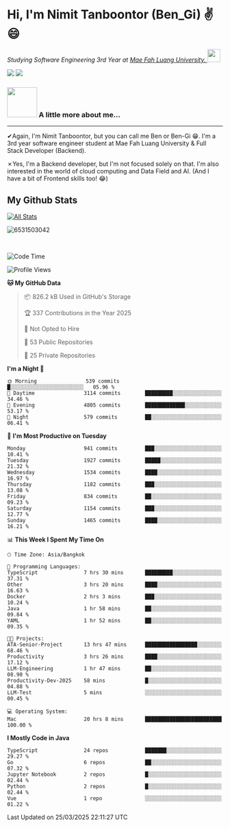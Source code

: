 # Hi, I'm Nimit Tanboontor (Ben_Gi) ✌😄
<p><em>Studying Software Engineering 3rd Year at <a href="https://en.mfu.ac.th/home.html"> Mae Fah Luang University.
</a><img src="https://media.giphy.com/media/WUlplcMpOCEmTGBtBW/giphy.gif" width="30"> </em></p>


[![](https://img.shields.io/badge/linkedin-%230077B5.svg?style=for-the-badge&logo=linkedin)]([https://www.linkedin.com/in/thanaphoom-babparn/](https://www.linkedin.com/in/nimit-tanbooutor-798139246/))
[![](https://img.shields.io/badge/Medium-12100E?style=for-the-badge&logo=medium&logoColor=white)](https://medium.com/@nimittanbooutor)

### <img src="https://media.giphy.com/media/VgCDAzcKvsR6OM0uWg/giphy.gif" width="70"> A little more about me...  

<hr> <!-- Horizontal line -->

&#10004;Again, I'm Nimit Tanboontor, but you can call me Ben or Ben-Gi 😁. I'm a 3rd year software engineer student at Mae Fah Luang University & Full Stack Developer (Backend).

&#10007;Yes, I'm a Backend developer, but I'm not focused solely on that. I'm also interested in the world of cloud computing and Data Field and AI. (And I have a bit of Frontend skills too! 😂)


## My Github Stats

[![All Stats](https://github-readme-stats.vercel.app/api?username=6531503042&show_icons=true&theme=algolia)](https://github.com/6531503042)

<p><img align="center" src="https://github-readme-streak-stats.herokuapp.com/?user=6531503042&" alt="6531503042" /></p>

<br />


<!--START_SECTION:waka-->
![Code Time](http://img.shields.io/badge/Code%20Time-395%20hrs%205%20mins-blue)

![Profile Views](http://img.shields.io/badge/Profile%20Views-4-blue)

**🐱 My GitHub Data** 

> 📦 826.2 kB Used in GitHub's Storage 
 > 
> 🏆 337 Contributions in the Year 2025
 > 
> 🚫 Not Opted to Hire
 > 
> 📜 53 Public Repositories 
 > 
> 🔑 25 Private Repositories 
 > 
**I'm a Night 🦉** 

```text
🌞 Morning                539 commits         █░░░░░░░░░░░░░░░░░░░░░░░░   05.96 % 
🌆 Daytime                3114 commits        █████████░░░░░░░░░░░░░░░░   34.46 % 
🌃 Evening                4805 commits        █████████████░░░░░░░░░░░░   53.17 % 
🌙 Night                  579 commits         ██░░░░░░░░░░░░░░░░░░░░░░░   06.41 % 
```
📅 **I'm Most Productive on Tuesday** 

```text
Monday                   941 commits         ███░░░░░░░░░░░░░░░░░░░░░░   10.41 % 
Tuesday                  1927 commits        █████░░░░░░░░░░░░░░░░░░░░   21.32 % 
Wednesday                1534 commits        ████░░░░░░░░░░░░░░░░░░░░░   16.97 % 
Thursday                 1182 commits        ███░░░░░░░░░░░░░░░░░░░░░░   13.08 % 
Friday                   834 commits         ██░░░░░░░░░░░░░░░░░░░░░░░   09.23 % 
Saturday                 1154 commits        ███░░░░░░░░░░░░░░░░░░░░░░   12.77 % 
Sunday                   1465 commits        ████░░░░░░░░░░░░░░░░░░░░░   16.21 % 
```


📊 **This Week I Spent My Time On** 

```text
🕑︎ Time Zone: Asia/Bangkok

💬 Programming Languages: 
TypeScript               7 hrs 30 mins       █████████░░░░░░░░░░░░░░░░   37.31 % 
Other                    3 hrs 20 mins       ████░░░░░░░░░░░░░░░░░░░░░   16.63 % 
Docker                   2 hrs 3 mins        ███░░░░░░░░░░░░░░░░░░░░░░   10.24 % 
Java                     1 hr 58 mins        ██░░░░░░░░░░░░░░░░░░░░░░░   09.84 % 
YAML                     1 hr 52 mins        ██░░░░░░░░░░░░░░░░░░░░░░░   09.35 % 

🐱‍💻 Projects: 
ATA-Senior-Project       13 hrs 47 mins      █████████████████░░░░░░░░   68.46 % 
Productivity             3 hrs 26 mins       ████░░░░░░░░░░░░░░░░░░░░░   17.12 % 
LLM-Engineering          1 hr 47 mins        ██░░░░░░░░░░░░░░░░░░░░░░░   08.90 % 
Productivity-Dev-2025    58 mins             █░░░░░░░░░░░░░░░░░░░░░░░░   04.88 % 
LLM-Test                 5 mins              ░░░░░░░░░░░░░░░░░░░░░░░░░   00.45 % 

💻 Operating System: 
Mac                      20 hrs 8 mins       █████████████████████████   100.00 % 
```

**I Mostly Code in Java** 

```text
TypeScript               24 repos            ███████░░░░░░░░░░░░░░░░░░   29.27 % 
Go                       6 repos             ██░░░░░░░░░░░░░░░░░░░░░░░   07.32 % 
Jupyter Notebook         2 repos             █░░░░░░░░░░░░░░░░░░░░░░░░   02.44 % 
Python                   2 repos             █░░░░░░░░░░░░░░░░░░░░░░░░   02.44 % 
Vue                      1 repo              ░░░░░░░░░░░░░░░░░░░░░░░░░   01.22 % 
```




 Last Updated on 25/03/2025 22:11:27 UTC
<!--END_SECTION:waka-->
